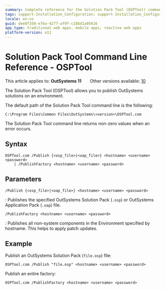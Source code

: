 ```yaml
---
summary: Complete reference for the Solution Pack Tool (OSPTool) command line.
tags: support-Installation_Configuration; support-Installation_Configuration-overview
locale: en-us
guid: dee8f358-e76a-4277-af9f-c18bd1a05616
app_type: traditional web apps, mobile apps, reactive web apps
platform-version: o11
---
```


# Solution Pack Tool Command Line Reference - OSPTool

<div class="info" markdown="1">

This article applies to: **OutSystems 11**&#8195;&#8195;Other versions available: [10](https://success.outsystems.com/Documentation/10/Setting_Up_OutSystems/Unattended_Installation_and_Upgrade/Solution_Pack_Tool_(OSPTool)_Command_Line_Reference)

</div>

The Solution Pack Tool (OSPTool) allows you to publish OutSystems solutions on an environment.

The default path of the Solution Pack Tool command line is the following:

```
C:\Program Files\Common Files\OutSystems\<version>\OSPTool.com
```

The Solution Pack Tool command line returns non-zero values when an error occurs.

## Syntax

```
OSPTool.com /Publish {<osp_file>|<oap_file>} <hostname> <username> <password>
    | /PublishFactory <hostname> <username> <password>
```

## Parameters

`/Publish {<osp_file>|<oap_file>} <hostname> <username> <password>`

:   Publishes the specified OutSystems Solution Pack (`.osp`) or OutSystems Application Pack (`.oap`) file.

`/PublishFactory <hostname> <username> <password>`

:   Publishes all non-system components in the Environment specified by hostname. This helps to apply patch updates.

## Example

Publish an OutSystems Solution Pack (`file.osp`) file:

```
OSPTool.com /Publish "file.osp" <hostname> <username> <password>
```

Publish an entire factory:

```
OSPTool.com /PublishFactory <hostname> <username> <password>
```
